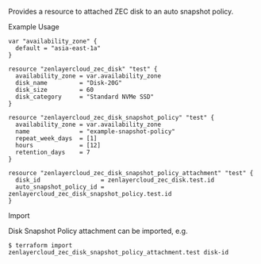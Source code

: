 Provides a resource to attached ZEC disk to an auto snapshot policy.

Example Usage

```hcl
var "availability_zone" {
  default = "asia-east-1a"
}

resource "zenlayercloud_zec_disk" "test" {
  availability_zone = var.availability_zone
  disk_name         = "Disk-20G"
  disk_size         = 60
  disk_category     = "Standard NVMe SSD"
}

resource "zenlayercloud_zec_disk_snapshot_policy" "test" {
  availability_zone = var.availability_zone
  name              = "example-snapshot-policy"
  repeat_week_days  = [1]
  hours             = [12]
  retention_days    = 7
}

resource "zenlayercloud_zec_disk_snapshot_policy_attachment" "test" {
  disk_id                 = zenlayercloud_zec_disk.test.id
  auto_snapshot_policy_id = zenlayercloud_zec_disk_snapshot_policy.test.id
}
```

Import

Disk Snapshot Policy attachment can be imported, e.g.

```
$ terraform import zenlayercloud_zec_disk_snapshot_policy_attachment.test disk-id
```
